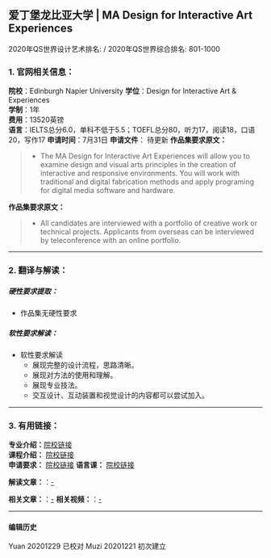 ## 爱丁堡龙比亚大学 | MA Design for Interactive Art Experiences

2020年QS世界设计艺术排名: /
2020年QS世界综合排名: 801-1000

### 1. 官网相关信息：

**院校**：Edinburgh Napier University
**学位**：Design for Interactive Art & Experiences  
**学制**：1年  
**费用**：13520英镑  
**语言**：IELTS总分6.0，单科不低于5.5；TOEFL总分80，听力17，阅读18，口语20，写作17
**申请时间**：7月31日
**申请文件**： 待更新
**作品集要求原文：**  
> - The MA Design for Interactive Art Experiences will allow you to examine design and visual arts principles in the creation of interactive and responsive environments. You will work with traditional and digital fabrication methods and apply programing for digital media software and hardware.


**作品集要求原文：**   

> - All candidates are interviewed with a portfolio of creative work or technical projects. Applicants from overseas can be interviewed by teleconference with an online portfolio.


---


### 2. 翻译与解读：

##### 硬性要求提取：
- 作品集无硬性要求  

##### 软性要求解读：
- 软性要求解读
  - 展现完整的设计流程，思路清晰。
  - 展现对方法的使用和理解。
  - 展现专业技法。
  - 交互设计、互动装置和视觉设计的内容都可以尝试加入。

---


### 3. 有用链接：

**专业介绍：**[院校链接](https://www.napier.ac.uk/courses/ma-design-for-interactive-art-experiences-postgraduate-fulltime)  
**课程介绍：** [院校链接](https://www.napier.ac.uk/courses/ma-design-for-interactive-art-experiences-postgraduate-fulltime)  
**申请要求：** [院校链接](https://www.napier.ac.uk/study-with-us/international-students/your-country/east-asia/china)
**语言课：** [院校链接](https://www.napier.ac.uk/study-with-us/international-students/english-language/presessional-english-language-courses)

**解读文章：**：[-]()  

**相关文章：**：[-]()
**相关视频：**：[-]()




---


#### 编辑历史
Yuan 20201229 已校对
Muzi 20201221 初次建立
